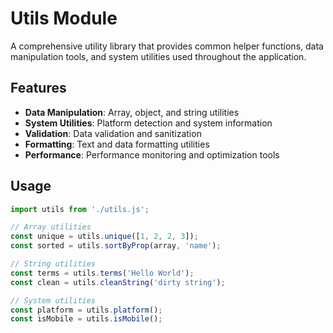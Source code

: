 # Utils Module

A comprehensive utility library that provides common helper functions, data manipulation tools, and system utilities used throughout the application.

## Features

- **Data Manipulation**: Array, object, and string utilities
- **System Utilities**: Platform detection and system information
- **Validation**: Data validation and sanitization
- **Formatting**: Text and data formatting utilities
- **Performance**: Performance monitoring and optimization tools

## Usage

```javascript
import utils from './utils.js';

// Array utilities
const unique = utils.unique([1, 2, 2, 3]);
const sorted = utils.sortByProp(array, 'name');

// String utilities
const terms = utils.terms('Hello World');
const clean = utils.cleanString('dirty string');

// System utilities
const platform = utils.platform();
const isMobile = utils.isMobile();
``` 
